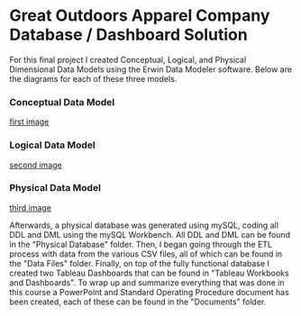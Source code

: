 # Great Outdoors Apparel Company Database / Dashboard Solution
For this final project I created Conceptual, Logical, and Physical Dimensional Data Models using the Erwin Data Modeler software. Below are the diagrams for each of these three models. 

### Conceptual Data Model
[first image](https://github.com/brettv30/GOAC-Database-Dashboard-Solution/blob/main/images/CDM-View.png)

### Logical Data Model
[second image](https://github.com/brettv30/GOAC-Database-Dashboard-Solution/blob/main/images/LDM-View.png)

### Physical Data Model
[third image](https://github.com/brettv30/GOAC-Database-Dashboard-Solution/blob/main/images/PDM-View.png)

Afterwards, a physical database was generated using mySQL, coding all DDL and DML using the mySQL Workbench. All DDL and DML can be found in the "Physical Database" folder. Then, I began going through the ETL process with data from the various CSV files, all of which can be found in the "Data Files" folder. Finally, on top of the fully functional database I created two Tableau Dashboards that can be found in "Tableau Workbooks and Dashboards". To wrap up and summarize everything that was done in this course a PowerPoint and Standard Operating Procedure document has been created, each of these can be found in the "Documents" folder.
